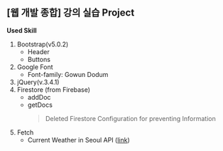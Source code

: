 ## [웹 개발 종합] 강의 실습 Project

**Used Skill**

1. Bootstrap(v5.0.2)
   - Header
   - Buttons
2. Google Font
   - Font-family: Gowun Dodum
3. jQuery(v.3.4.1)
4. Firestore (from Firebase)
   - addDoc
   - getDocs
     > Deleted Firestore Configuration for preventing Information
5. Fetch
   - Current Weather in Seoul API ([link](http://spartacodingclub.shop/sparta_api/weather/seoul))
